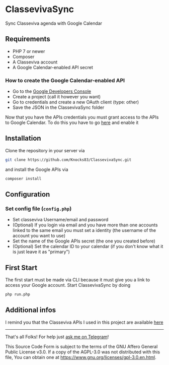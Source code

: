 # ClassevivaSync
Sync Classeviva agenda with Google Calendar

## Requirements

* PHP 7 or newer
* Composer
* A Classeviva account
* A Google Calendar-enabled API secret

### How to create the Google Calendar-enabled API

* Go to the [Google Developers Console](https://console.developers.google.com/)
* Create a project (call it however you want)
* Go to credentials and create a new OAuth client (type: other)
* Save the JSON in the ClassevivaSync folder

Now that you have the APIs credentials you must grant access to the APIs to Google Calendar.
To do this you have to go [here](https://console.developers.google.com/apis/library/calendar-json.googleapis.com) and enable it

## Installation

Clone the repository in your server via

```bash
git clone https://github.com/Knocks83/ClassevivaSync.git
```

and install the Google APIs via

```bash
composer install
```

## Configuration

### Set config file (`config.php`)

* Set classeviva Username/email and password
* (Optional) If you login via email and you have more than one accounts linked to the same email you must set a identity 
(the username of the account you want to use)
* Set the name of the Google APIs secret (the one you created before)
* (Optional) Set the calendar ID to your calendar (if you don't know what it is just leave it as "primary")

## First Start

The first start must be made via CLI because it must give you a link to access your Google account.
Start ClassevivaSync by doing 

```bash
php run.php
```

## Additional infos

I remind you that the Classeviva APIs I used in this project are available [here](https://github.com/Knocks83/Classeviva-PHP-Api)

---

That's all Folks!
For help just [ask me on Telegram](https://t.me/MakeNekosNotNukes)!

This Source Code Form is subject to the terms of the GNU Affero General Public License v3.0. 
If a copy of the AGPL-3.0 was not distributed with this file, You can obtain one at <https://www.gnu.org/licenses/gpl-3.0.en.html>.
